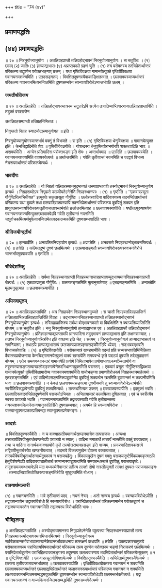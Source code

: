 +++
title = "74 (४४)"

+++


## प्रमाणपद्धतिः

## (४४) **प्रमाणपद्धतिः**

॥ २० ॥ निरनुयोज्यानुयोगः । अतन्निग्रहप्राप्तौ तन्निग्रहोद्भावनं निरनुयोज्यानुयोगः । स चतुर्विधः । (१) छलम् (२) जातिः (३) हान्याद्याभासः (४) अप्राप्तकाले ग्रहणं चुति । (१) तत्र परोक्तस्य तदभिप्रेतार्थान्तरं परिकल्प्य तद्दूषणेन परोक्तभङ्गश् छलम् । यथा गृष्टिविवक्षया गामानयेत्युक्ते पृथिवीविवक्षया गवानयनमशक्यमिति । एतदसङ्गतम् । विवक्षितदूषणस्यैवाकाङ्क्षितत्वात् । छलवाक्यस्याप्यर्थान्तरं परिकल्प्य गवानयनमित्यनन्वितमिति दूषणसम्भवेन स्वन्यायविरोधेऽप्यन्तर्भवति छलम् ।

### **जयतीर्थविजय**

॥ २० ॥ अतन्निग्रहेति । तन्निग्रहोद्भावनमात्रस्य सदुत्तरेऽपि सत्त्वेन तत्रातिव्याप्तिवारणायातन्निग्रहप्राप्ताविति । तदुक्तं वरदराजेन

अतन्निग्रहसम्प्राप्तौ तन्निग्रहनिमित्ततः ।

निगृण्हतो निग्रहः स्यादचोद्यस्यानुयोगत ॥ इति ।

निरनुयोज्यानुयोगस्यान्तर्भावं वक्तुं तं विभजते ॥ स इति । (१) गृष्टिविवक्षया धेनुविवक्षया ॥ गामानयेत्युक्त इति । केनचिद्वादिनेति शेषः ॥ पृथिवीविवक्षयेति । गोशब्दस्य धेनुपृथिव्योरुभयोरपि शक्तत्वादिति भावः ॥ अशक्यमिति । अन्येन प्रतिवादिना परोक्तभङ्ग इति शेषः । अन्तर्भावमाह ॥ एतदिति ॥ छलवाक्यस्येति । गवानयनमशक्यमिति वाक्यस्येत्यर्थः ॥ अर्थान्तरमिति । गवेति तृतीयान्तं नयनमिति च पदद्वयं विभज्य नेत्ररूपमर्थान्तरं परिकल्प्येत्यर्थः ।

### **भावदीपः**

॥ २० ॥ अतन्निग्रहेति । यो निग्रहो यन्निग्रहस्थानमुद्भाव्यते तस्याप्राप्तावपि तस्योद्भावनं निरनुयोज्यानुयोग इत्यर्थः । निग्रहशब्दोऽत्र निगृह्यते पराजीयतेऽनेनेति निग्रहस्थानपरः । (१) ॥ गृष्टीति । ‘‘एकवारप्रसूता गौर्गुष्टिरित्यभिधीयत’’ इत्युक्तेः सकृत्प्रसूता गौर्गुष्टिः । छलोत्तरवादिना वादिवाक्यस्य तदनभिप्रेतार्थान्तरं परिकल्प्य यथा दूष्यते तथा छलवादिवाक्यस्यापि तदनभिप्रेतार्थान्तरं परिकल्प्य दूषयितुं शक्यत इति प्रागुक्तस्वन्यायविरोधरूपतृतीयजातावन्तर्भवति छलोत्तरमित्याह ॥ छलवाक्यस्यापीति । षष्ठीतत्पुरुषाश्रयेण गवानयनमशक्यमित्युक्तछलवाक्येऽपि गवेति तृतीयान्तं नयनमिति चक्षुर्वाचकमित्यर्थमुपेत्यानन्वितमेतत्पदकदम्बकमिति दूषणसम्भवादिति भावः ।

### **श्रीविजयीन्द्रतीर्थ**

॥ २० ॥ हान्यादीति । अनापतितनिग्रहायोग इत्यर्थः ॥ अप्राप्तेति । अनवसरो निग्रहस्थानोद्भावनमित्यर्थः । (१) ॥ तत्रेति । कल्पितदूष्यं दूषणं छलमित्यर्थः । एतस्यासङ्गतौ स्वन्यायविरोधरूपस्ववचनविरोधे चान्तर्भावमुपपादयति ॥ एतदिति ।

### **श्रीवेदेशभिक्षु**

॥ २० ॥ अतन्निग्रहेति । सर्वथा निग्रहस्थानाप्राप्तौ निग्रहस्थानान्तरप्राप्तावप्युद्भाव्यमाननिग्रहस्थानाप्राप्तौ चेत्यर्थः । (१) एकवारप्रसूता गौर्गुष्टिः । छलमसङ्गतमिति मूलानुसारेणाह ॥ एतदसङ्गतमिति । अन्यच्चेति मूलमनुसृत्याह ॥ छलवाक्यस्यापीति ।

### **अभिनवामृतम्**

॥ २० ॥ अतन्निग्रहप्राप्ताविति । अत्र निग्रहपदेन निग्रहस्थानमुच्यते । स चासौ निग्रहस्तन्निग्रहप्राप्तिर्न तन्निग्रहप्राप्तिरतन्निग्रहप्राप्तिरिति विग्रहः । उद्भाव्यमाननिग्रहस्थानाप्राप्तौ तन्निग्रहस्थानोद्भावनं निरनुयोज्यानुयोग इत्यर्थः । तन्निग्रहाप्राप्तिश्च सर्वथा वोद्भावनकाले वा विवक्षितेति न क्वाप्यतिव्याप्तिरिति बोध्यम् ॥ स चतुर्विध इति । ननु निरनुयोज्यानुयोगो हान्याद्याभास एव । अतन्निग्रहप्राप्तौ तन्निग्रहोद्भावनं निरनुयोज्यानुयोगः । प्रतिज्ञाहान्याद्यप्राप्तावपि भ्रान्त्यादिना तदुद्भावनं हान्याद्याभास इति लक्षणसाम्यात् । ततश्च निरनुयोज्यानुयोगस्त्रिविध इति वक्तव्य इति चेत् । सत्यम् । निरनुयोज्यानुयोगत्वं हान्याद्याभासत्वं च समनियतम् । तथाऽपि हान्याद्याभासत्वं छलजात्यप्राप्तग्रहणासङ्कीर्णोऽपि ध्येयम् । सद्भाववद्भवति विभाजकोपाधिः । (१) ॥ गृष्टिविवक्षयेति । परोक्तमात्रं खण्डयामीति वदन्तं प्रति सभ्यसभापतिभिर्मिलित्वा दैवात्स्वप्रयोजनाया केनचिद्गामानयेत्युक्तं वाक्यं खण्डयेति समयबन्धे कृते यदाऽयं दूषयति तदेदमुदाहरणं बोध्यम् । एतेन समयबन्धानन्तरं गामानयेति प्रयोगे निमित्ताभावेन प्रयोगाभावात्कथञ्चित्प्रयोगे वा तद्दूषणस्यासङ्गतत्वाच्छलोदाहरणत्वेनैतदभिधानमयुक्तमिति परास्तम् । एकवारं प्रसूता गौर्गुष्टिस्तद्विवक्षया गामानयेत्युक्ते पृथिवीविक्षामारोप्य गवानयनमशक्यमिति वाचोभङ्ग्या प्रमाणविरोधरूपं निग्रहस्थानमाहेत्यर्थः ॥ एतदसङ्गतमिति । एवं वादिनोऽसङ्गतिरूपदूषणेनैव दूषयितुं शक्यत्वेन छलमिति दूषणान्तरं न कल्पनीयमिति भावः ॥ छलवाक्यस्यापीति । न केवलं छलवाक्यमसङ्गत्या दूषणीयमपि तु स्वन्यायविरोधेऽन्तर्भवति स्वरीतिविरुद्धत्वेनापि दूषयितुं शक्यमित्यर्थः । तत्कथमित्यत उक्तम् ॥ छलवाक्यस्यापीति । इदमुक्तं भवति । छलवादिनत्वदनभिप्रेतदूषणेनापि पराजयोऽभिमतः । अभिप्रायान्तरं कल्पयित्वा दूषितत्वात् । एवं च स्वरीत्यैव स्वस्य पराजयो भवति । गवानयनमशक्यमिति तद्वाक्यस्यापि गवेति तृतीयान्तस्य नयनमशक्यमित्यनेनान्वयानुपपत्तिरिति दूषणसम्भवात् । अयमेव हि स्वन्यायविरोधः । यत्स्वाभ्युपगतप्रकारप्रतिबन्द्या स्वाभ्युपगतप्रमेयभङ्गः ।

### **आदर्शः**

॥ विवक्षितदूषणस्यैवेति । न च वाक्यात्प्रतीयमानार्थखण्डनमात्रेण तत्पराजयः । अन्यथा तत्तात्पर्यविषयीभूतार्थखण्डनेऽपि पराजयो न स्यात् । वादिना ममात्रार्थे तात्पर्यं नास्तीति वक्तुं शक्यत्वात् । तथा च वादिना नानार्थकवाक्यप्रयोगे कृते तस्योत्तराभावप्रसङ्ग इति वाच्यम् । प्रकरणादिज्ञापकसत्त्वे तद्विषयीभूतार्थस्यैव खण्डनीयत्वात् । तदभावे विकल्पमुखेन दोषस्य वक्तव्यत्वात् । तात्पर्यविषयीभूतार्थादन्यार्थदूषकत्वं न पराजयहेतुः । विकल्पमुखेन दूषणं वक्तुः पराजयादृष्टेर्विकल्पमकृत्वाऽपि हेतुविशेषणेऽपि वादिवाक्यात्प्रतीतार्थ सामान्यस्यादूष्यत्वमिति समयबन्धस्थले दूषयितुः पराजयादृष्टेः। तादृशसमयबन्धाभावेऽपि यदा मध्यस्थेनैवान्तरं प्रतीत्य तत्पक्षे दोषो नास्तीत्युक्तौ तत्पक्षं दूषयतः पराजयप्रसङ्गः । तस्मादजिज्ञासितोक्तिरूपासङ्गतिरेवेति सुष्टूक्तमिति बोध्यम् ।

### **वाक्यार्थमञ्जरी**

(१) ॥ गवानयनमिति । भावे तृतीयान्तं पदम् । नयनं नेत्रम् । अतो नान्वय इत्यर्थः ॥ स्वन्यायविरोधेऽपीति । तद्वाक्यन्यायेन तद्वाक्यविरोधो हि स्वन्यायविरोधः । पराभिप्रेतादर्थान्तरं परिकल्प्यमानेन परोक्तदूषणं च तद्वाक्यन्यायस्तेन गवानयनमिति तद्वाक्यस्य विरोधादिति भावः ।

### **श्रीविट्टलभट्ट**

॥ अतन्निग्रहप्राप्ताविति । अस्योद्भाव्यमानस्य निगृह्यतेऽनेनेति व्युत्पत्त्या निग्रहस्थानस्याप्राप्तौ तस्य निग्रहस्थानस्योद्भावनमनभिधानमित्यर्थः । निरनुयोज्यानुयोगस्य सर्वत्रैकत्रान्तर्भावाभावात्तस्यानेकेष्वन्तर्भावकथनाय तल्लक्षणं कथयति ॥ तत्रेति । उक्तप्रकारचतुष्टये परोक्तवाक्यस्य पराभिप्रायविषयादर्थान्तरं परिकल्प्य तस्य दूषणेन परोक्तस्य भङ्गो निराकरणं छलमित्यर्थः । पराभिप्रेतार्थदूषणेन पराभिहितवाक्यभङ्गस्य तद्दूषणाय छलत्ववारणाय तदभिप्रेतार्थान्तरं परिकल्प्येत्युक्तम् ॥ १ ॥ गृष्टिविवक्षयेति । एकवारप्रसूतगोविवक्षयेत्यर्थः ॥ विवक्षितदूषणस्यैवेति । अभिप्रेतार्थदूषणस्यैवेत्यर्थः । छलस्य तृतीयजातावन्तर्भावमाह ॥ छलवाक्यस्यापीति । पृथिवीविवक्षयोक्तस्य गवानयनं न शक्यमिति छलवाक्यस्याप्यर्थान्तरं छलवाद्यभिप्रेतार्थान्तरं जलानयनरूपार्थान्तरं परिकल्प्य गवानयनं न शक्यमिति लक्षणवाक्यमनन्वितमसम्बद्धमयुक्तमिति दूषणसम्भवेन स्वन्यायविरोधेऽपि छलमन्तर्भवतीत्यर्थः । यद्वा गवानयनमशक्यं न वाच्यमित्यनन्वितमसम्बद्धमिति दूषणसम्भवेनेत्यर्थः ।





